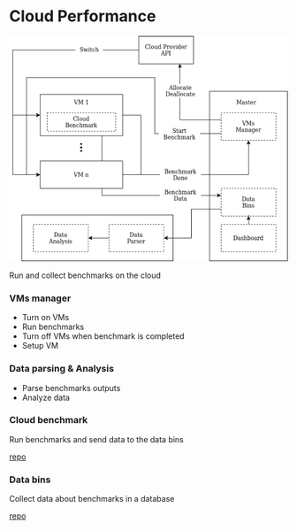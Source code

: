# Cloud Performance
![System architecture](CloudPerformance.png)

Run and collect benchmarks on the cloud

### VMs manager
- Turn on VMs
- Run benchmarks
- Turn off VMs when benchmark is completed
- Setup VM

### Data parsing & Analysis
- Parse benchmarks outputs
- Analyze data

### Cloud benchmark
Run benchmarks and send data to the data bins

[repo](https://github.com/NicholasRasi/cloud-benchmark)

### Data bins
Collect data about benchmarks in a database

[repo](https://github.com/NicholasRasi/bin-database/)

